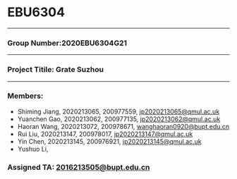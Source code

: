 # EBU6304
---
### Group Number:2020EBU6304G21
---
### Project Titile: Grate Suzhou
---
###   Members:
- Shiming Jiang, 2020213065, 200977559, jp2020213065@qmul.ac.uk<br>
- Yuanchen Gao, 2020213062, 200977135, jp2020213062@qmul.ac.uk<br>
- Haoran Wang, 2020213072, 200978671, wanghaoran0920@bupt.edu.cn<br>
- Rui Liu, 2020213147, 200978017, jp2020213147@qmul.ac.uk<br>
- Yin Chen, 2020213145, 200976921, jp2020213145@qmul.ac.uk
- Yushuo Li, 
### Assigned TA: 2016213505@bupt.edu.cn
